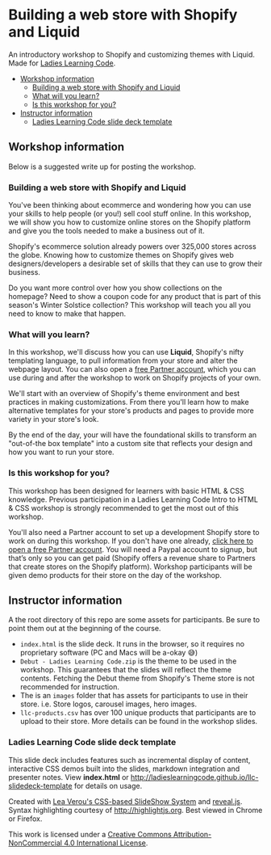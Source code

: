 # Building a web store with Shopify and Liquid

An introductory workshop to Shopify and customizing themes with Liquid.  Made for [Ladies Learning Code](http://ladieslearningcode.com).

* [Workshop information](#workshop-information)
  * [Building a web store with Shopify and Liquid](#building-a-web-store-with-Shopify-and-Liquid)
  * [What will you learn?](#what-will-you-learn)
  * [Is this workshop for you?](#is-this-workshop-for-you)
* [Instructor information](#instructor-information)  
  * [Ladies Learning Code slide deck template](#ladies-learning-code-slide-deck-template)

## Workshop information

Below is a suggested write up for posting the workshop.

### Building a web store with Shopify and Liquid

You've been thinking about ecommerce and wondering how you can use your skills to help people (or you!) sell cool stuff online.  In this workshop, we will show you how to customize online stores on the Shopify platform and give you the tools needed to make a business out of it.

Shopify's ecommerce solution already powers over 325,000 stores across the globe. Knowing how to customize themes on Shopify gives web designers/developers a desirable set of skills that they can use to grow their business. 

Do you want more control over how you show collections on the homepage? Need to show a coupon code for any product that is part of this season's Winter Solstice collection?  This workshop will teach you all you need to know to make that happen.

### What will you learn?

In this workshop, we'll discuss how you can use **Liquid**, Shopify's nifty templating language, to pull information from your store and alter the webpage layout.  You can also open a [free Partner account](https://www.shopify.com/partners), which you can use during and after the workshop to work on Shopify projects of your own.

We'll start with an overview of Shopify's theme environment and best practices in making customizations.  From there you'll learn how to make alternative templates for your store's products and pages to provide more variety in your store's look.

By the end of the day, your will have the foundational skills to transform an "out-of-the box template" into a custom site that reflects your design and how you want to run your store.

### Is this workshop for you?

This workshop has been designed for learners with basic HTML & CSS knowledge. Previous participation in a Ladies Learning Code Intro to HTML & CSS workshop is strongly recommended to get the most out of this workshop.

You'll also need a Partner account to set up a development Shopify store to work on during this workshop. If you don't have one already, [click here to open a free Partner account](https://www.shopify.com/partners). You will need a Paypal account to signup, but that’s only so you can get paid (Shopify offers a revenue share to Partners that create stores on the Shopify platform). Workshop participants will be given demo products for their store on the day of the workshop.

## Instructor information

A the root directory of this repo are some assets for participants.  Be sure to point them
out at the beginning of the course.

* `index.html` is the slide deck.  It runs in the browser, so it requires no proprietary software (PC and Macs will be a-okay 😅)
* `Debut - Ladies Learning Code.zip` is the theme to be used in the workshop.  This guarantees that the slides will reflect the theme contents.  Fetching the Debut theme from Shopify's Theme store is not recommended for instruction.
* The is an `images` folder that has assets for participants to use in their store. i.e. Store logos, carousel images, hero images.
* `llc-products.csv` has over 100 unique products that participants are to upload to their store.  More details can be found in the workshop slides.

### Ladies Learning Code slide deck template

This slide deck includes features such as incremental display of content, interactive CSS demos built into the slides, markdown integration and presenter notes. View **index.html** or http://ladieslearningcode.github.io/llc-slidedeck-template for details on usage.

Created with <a href="https://github.com/LeaVerou/csss/sample-slideshow.html">Lea Verou's CSS-based SlideShow System</a> and <a href="http://lab.hakim.se/reveal-js/">reveal.js</a>. Syntax highlighting courtesy of http://highlightjs.org. Best viewed in Chrome or Firefox.


This work is licensed under a <a rel="license" href="http://creativecommons.org/licenses/by-nc/4.0/">Creative Commons Attribution-NonCommercial 4.0 International License</a>.
